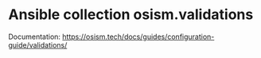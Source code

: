 # Ansible collection osism.validations

Documentation: https://osism.tech/docs/guides/configuration-guide/validations/
